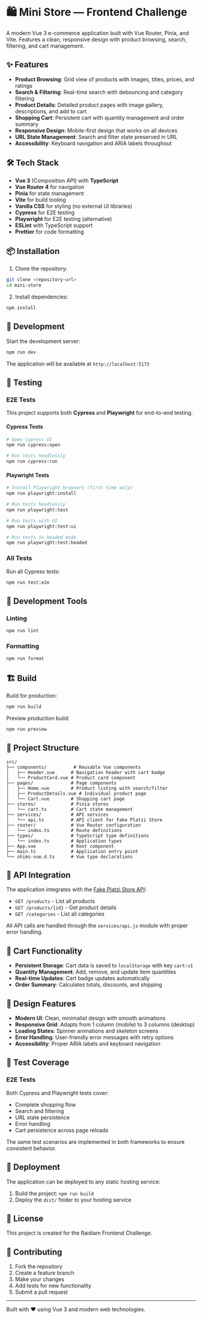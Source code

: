 # 🛍 Mini Store — Frontend Challenge

A modern Vue 3 e-commerce application built with Vue Router, Pinia, and Vite. Features a clean, responsive design with product browsing, search, filtering, and cart management.

## ✨ Features

- **Product Browsing**: Grid view of products with images, titles, prices, and ratings
- **Search & Filtering**: Real-time search with debouncing and category filtering
- **Product Details**: Detailed product pages with image gallery, descriptions, and add to cart
- **Shopping Cart**: Persistent cart with quantity management and order summary
- **Responsive Design**: Mobile-first design that works on all devices
- **URL State Management**: Search and filter state preserved in URL
- **Accessibility**: Keyboard navigation and ARIA labels throughout

## 🛠 Tech Stack

- **Vue 3** (Composition API) with **TypeScript**
- **Vue Router 4** for navigation
- **Pinia** for state management
- **Vite** for build tooling
- **Vanilla CSS** for styling (no external UI libraries)
- **Cypress** for E2E testing
- **Playwright** for E2E testing (alternative)
- **ESLint** with TypeScript support
- **Prettier** for code formatting

## 📦 Installation

1. Clone the repository:

```bash
git clone <repository-url>
cd mini-store
```

2. Install dependencies:

```bash
npm install
```

## 🚀 Development

Start the development server:

```bash
npm run dev
```

The application will be available at `http://localhost:5173`

## 🧪 Testing

### E2E Tests

This project supports both **Cypress** and **Playwright** for end-to-end testing.

#### Cypress Tests

```bash
# Open Cypress UI
npm run cypress:open

# Run tests headlessly
npm run cypress:run
```

#### Playwright Tests

```bash
# Install Playwright browsers (first time only)
npm run playwright:install

# Run tests headlessly
npm run playwright:test

# Run tests with UI
npm run playwright:test:ui

# Run tests in headed mode
npm run playwright:test:headed
```

### All Tests

Run all Cypress tests:

```bash
npm run test:e2e
```

## 🔧 Development Tools

### Linting

```bash
npm run lint
```

### Formatting

```bash
npm run format
```

## 🏗 Build

Build for production:

```bash
npm run build
```

Preview production build:

```bash
npm run preview
```

## 📁 Project Structure

```
src/
├── components/          # Reusable Vue components
│   ├── Header.vue      # Navigation header with cart badge
│   └── ProductCard.vue # Product card component
├── pages/              # Page components
│   ├── Home.vue        # Product listing with search/filter
│   ├── ProductDetails.vue # Individual product page
│   └── Cart.vue        # Shopping cart page
├── stores/             # Pinia stores
│   └── cart.ts         # Cart state management
├── services/           # API services
│   └── api.ts          # API client for Fake Platzi Store
├── router/             # Vue Router configuration
│   └── index.ts        # Route definitions
├── types/              # TypeScript type definitions
│   └── index.ts        # Application types
├── App.vue             # Root component
├── main.ts             # Application entry point
└── shims-vue.d.ts      # Vue type declarations
```

## 🔌 API Integration

The application integrates with the [Fake Platzi Store API](https://fakeapi.platzi.com/):

- `GET /products` - List all products
- `GET /products/{id}` - Get product details
- `GET /categories` - List all categories

All API calls are handled through the `services/api.js` module with proper error handling.

## 🛒 Cart Functionality

- **Persistent Storage**: Cart data is saved to `localStorage` with key `cart:v1`
- **Quantity Management**: Add, remove, and update item quantities
- **Real-time Updates**: Cart badge updates automatically
- **Order Summary**: Calculates totals, discounts, and shipping

## 🎨 Design Features

- **Modern UI**: Clean, minimalist design with smooth animations
- **Responsive Grid**: Adapts from 1 column (mobile) to 3 columns (desktop)
- **Loading States**: Spinner animations and skeleton screens
- **Error Handling**: User-friendly error messages with retry options
- **Accessibility**: Proper ARIA labels and keyboard navigation

## 🧪 Test Coverage

### E2E Tests

Both Cypress and Playwright tests cover:

- Complete shopping flow
- Search and filtering
- URL state persistence
- Error handling
- Cart persistence across page reloads

The same test scenarios are implemented in both frameworks to ensure consistent behavior.

## 🚀 Deployment

The application can be deployed to any static hosting service:

1. Build the project: `npm run build`
2. Deploy the `dist/` folder to your hosting service

## 📝 License

This project is created for the Raidiam Frontend Challenge.

## 🤝 Contributing

1. Fork the repository
2. Create a feature branch
3. Make your changes
4. Add tests for new functionality
5. Submit a pull request

---

Built with ❤️ using Vue 3 and modern web technologies.
